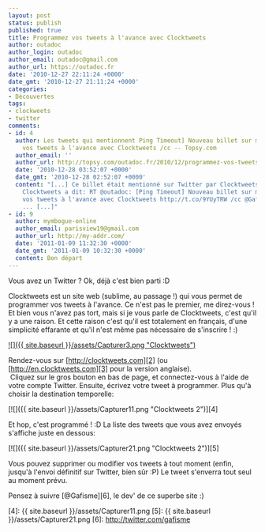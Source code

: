 ```yaml
---
layout: post
status: publish
published: true
title: Programmez vos tweets à l'avance avec Clocktweets
author: outadoc
author_login: outadoc
author_email: outadoc@gmail.com
author_url: https://outadoc.fr
date: '2010-12-27 22:11:24 +0000'
date_gmt: '2010-12-27 21:11:24 +0000'
categories:
- Découvertes
tags:
- clockweets
- twitter
comments:
- id: 4
  author: Les tweets qui mentionnent Ping Timeout] Nouveau billet sur mon site ! Programmez
    vos tweets à l'avance avec Clocktweets /cc -- Topsy.com
  author_email: ''
  author_url: http://topsy.com/outadoc.fr/2010/12/programmez-vos-tweets-a-lavance-avec-clocktweets/?utm_source=pingback&utm_campaign=L2
  date: '2010-12-28 03:52:07 +0000'
  date_gmt: '2010-12-28 02:52:07 +0000'
  content: "[...] Ce billet était mentionné sur Twitter par Clocktweets.
    Clocktweets a dit: RT @outadoc: [Ping Timeout] Nouveau billet sur mon site ! Programmez
    vos tweets à l'avance avec Clocktweets http://t.co/9YUyTRW /cc @Gaf
    ... [...]"
- id: 9
  author: mymbogue-online
  author_email: parisview19@gmail.com
  author_url: http://my-addr.com/
  date: '2011-01-09 11:32:30 +0000'
  date_gmt: '2011-01-09 10:32:30 +0000'
  content: Bon départ
---
```

Vous avez un Twitter ? Ok, déjà c'est bien parti :D

Clocktweets est un site web (sublime, au passage !) qui vous permet de programmer vos tweets à l'avance. Ce n'est pas le premier, me direz-vous ! Et bien vous n'avez pas tort, mais si je vous parle de Clocktweets, c'est qu'il y a une raison. Et cette raison c'est qu'il est totalement en français, d'une simplicité effarante et qu'il n'est même pas nécessaire de s'inscrire ! :)

[![]({{ site.baseurl }}/assets/Capturer3.png "Clocktweets")][1]

Rendez-vous sur [http://clocktweets.com][2] (ou [http://en.clocktweets.com][3] pour la version anglaise).  
 Cliquez sur le gros bouton en bas de page, et connectez-vous à l'aide de votre compte Twitter. Ensuite, écrivez votre tweet à programmer. Plus qu'à choisir la destination temporelle:

[![]({{ site.baseurl }}/assets/Capturer11.png "Clocktweets 2")][4]

Et hop, c'est programmé ! :D La liste des tweets que vous avez envoyés s'affiche juste en dessous:

[![]({{ site.baseurl }}/assets/Capturer21.png "Clocktweets 2")][5]

Vous pouvez supprimer ou modifier vos tweets à tout moment (enfin, jusqu'à l'envoi définitif sur Twitter, bien sûr :P) Le tweet s'enverra tout seul au moment prévu.

Pensez à suivre [@Gafisme][6], le dev' de ce superbe site :)

[1]: http://clocktweets.com
[2]: http://clocktweets.com
[3]: http://en.clocktweets.com
[4]: {{ site.baseurl }}/assets/Capturer11.png
[5]: {{ site.baseurl }}/assets/Capturer21.png
[6]: http://twitter.com/gafisme
